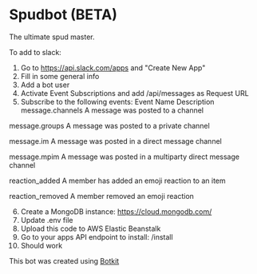 # Spudbot (BETA)

The ultimate spud master.

To add to slack:
1. Go to https://api.slack.com/apps and "Create New App"
2. Fill in some general info
3. Add a bot user
4. Activate Event Subscriptions and add <URL>/api/messages as Request URL
5. Subscribe to the following events: 
Event Name	Description
message.channels
A message was posted to a channel

message.groups
A message was posted to a private channel

message.im
A message was posted in a direct message channel

message.mpim
A message was posted in a multiparty direct message channel

reaction_added
A member has added an emoji reaction to an item

reaction_removed
A member removed an emoji reaction

6. Create a MongoDB instance: https://cloud.mongodb.com/
7. Update .env file
8. Upload this code to AWS Elastic Beanstalk
9. Go to your apps API endpoint to install: <URL>/install
10. Should work


This bot was created using [Botkit](https://botkit.ai/docs/v4)
